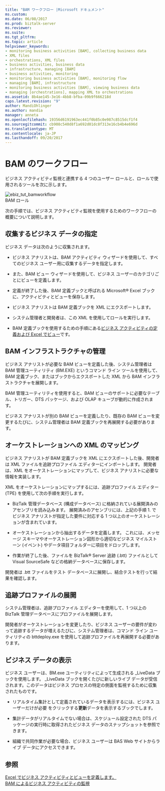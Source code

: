 ```yaml
---
title: "BAM ワークフロー |Microsoft ドキュメント"
ms.custom: 
ms.date: 06/08/2017
ms.prod: biztalk-server
ms.reviewer: 
ms.suite: 
ms.tgt_pltfrm: 
ms.topic: article
helpviewer_keywords:
- monitoring business activities [BAM], collecting business data
- XML files
- orchestrations, XML files
- business activities, business data
- infrastructure, managing [BAM]
- business activities, monitoring
- monitoring business activities [BAM], monitoring flow
- managing [BAM], infrastructure
- monitoring business activities [BAM], viewing business data
- managing [orchestrations], mapping XML to orchestrations
ms.assetid: 8b4ae145-3e16-4bb8-bfba-09b9f666218d
caps.latest.revision: "9"
author: MandiOhlinger
ms.author: mandia
manager: anneta
ms.openlocfilehash: 19356d6191963ec441f0b85c0e987c8515dcf1f4
ms.sourcegitcommit: cb908c540d8f1a692d01dc8f313e16cb4b4e696d
ms.translationtype: MT
ms.contentlocale: ja-JP
ms.lasthandoff: 09/20/2017
---
```

# <a name="bam-workflow"></a>BAM のワークフロー
ビジネス アクティビティ監視と連携する 4 つのユーザー ロールと、ロールで使用されるツールを次に示します。  
  
 ![](../core/media/ebiz-tut-bamworkflow.gif "ebiz_tut_bamworkflow")  
BAM ロール  
  
 次の手順では、ビジネス アクティビティ監視を使用するためのワークフローの概要について説明します。  
  
## <a name="specifying-the-business-data-to-collect"></a>収集するビジネス データの指定  
 ビジネス データは次のように収集されます。  
  
-   ビジネス アナリストは、BAM アクティビティ ウィザードを使用して、すべてのビジネス ユーザー用に収集するデータを指定します。  
  
-   また、BAM ビュー ウィザードを使用して、ビジネス ユーザーのカテゴリごとにビューを定義します。  
  
-   定義が終了した後、BAM 定義ブックと呼ばれる Microsoft® Excel ブックに、アクティビティとビューを保存します。  
  
-   ビジネス アナリストは BAM 定義ブックを XML にエクスポートします。  
  
-   システム管理者と開発者は、この XML を使用してロールを実行します。  
  
-   BAM 定義ブックを使用するための手順にある[ビジネス アクティビティの定義および Excel でビュー](../core/defining-business-activities-and-views-in-excel.md)です。  
  
## <a name="managing-the-bam-infrastructure"></a>BAM インフラストラクチャの管理  
 ビジネス アナリストが必要な BAM ビューを定義した後、システム管理者は BAM 管理ユーティリティ (BM.EXE) というコマンド ライン ツールを使用して、BAM 定義ブック、またはブックからエクスポートした XML から BAM インフラストラクチャを展開します。  
  
 BAM 管理ユーティリティを使用すると、BAM ビューのサポートに必要なテーブル、トリガー、DTS パッケージ、および OLAP キューブが動的に作成されます。  
  
 ビジネス アナリストが別の BAM ビューを定義したり、既存の BAM ビューを変更するたびに、システム管理者は BAM 定義ブックを再展開する必要があります。  
  
## <a name="mapping-the-xml-to-an-orchestration"></a>オーケストレーションへの XML のマッピング  
 ビジネス アナリストが BAM 定義ブックを XML にエクスポートした後、開発者は XML ファイルを追跡プロファイル エディターにインポートします。 開発者は、XML をオーケストレーションにマップして、ビジネス アナリストに必要な情報を実装します。  
  
 XML をオーケストレーションにマップするには、追跡プロファイル エディター (TPE) を使用して次の手順を実行します。  
  
-   BizTalk 管理データベース (構成データベース) に格納されている展開済みのアセンブリを読み込みます。 展開済みのアセンブリには、上記の手順 1. でビジネス アナリストが指定した要件に対応する 1 つ以上のオーケストレーションが含まれています。  
  
-   オーケストレーションから抽出するデータを定義します。 これには、メッセージ スキーマやオーケストレーション図形から適切なビジネス マイルストーン (イベント) やデータ項目フォルダーに項目をドロップします。  
  
-   作業が終了した後、ファイルを BizTalk® Server 追跡 (.btt) ファイルとして Visual SourceSafe などの格納データベースに保存します。  
  
 開発者は .btt ファイルをテスト データベースに展開し、結合テストを行って結果を確認します。  
  
## <a name="deploying-the-tracking-profile"></a>追跡プロファイルの展開  
 システム管理者は、追跡プロファイル エディターを使用して、1 つ以上の BizTalk 管理データベースにプロファイルを展開します。  
  
 開発者がオーケストレーションを変更したり、ビジネス ユーザーの要件が変わって追跡するデータが増えるたびに、システム管理者は、コマンド ライン ユーティリティの bttdeploy.exe を使用して追跡プロファイルを再展開する必要があります。  
  
## <a name="viewing-the-business-data"></a>ビジネス データの表示  
 ビジネス ユーザーは、BM.exe ユーティリティによって生成される _LiveData ブックを使用します。 _LiveData ブックを開くたびに新しいライブ データが受信されます。このデータはビジネス プロセスの特定の側面を監視するために収集されたものです。  
  
-   リアルタイム集計として定義されているデータを表示するには、ビジネス ユーザーだけが必要 をクリックする**更新**データを表示するブックでします。  
  
-   集計データがリアルタイムでない場合は、スケジュール設定された DTS パッケージの実行時に取得されたビジネス データのスナップショットを参照できます。  
  
-   組織で共同作業が必要な場合、ビジネス ユーザーは BAS Web サイトからライブ データにアクセスできます。  
  
## <a name="see-also"></a>参照  
 [Excel でビジネス アクティビティとビューを定義します。](../core/defining-business-activities-and-views-in-excel.md)   
 [BAM によるビジネス アクティビティの監視](../core/monitoring-business-activities-with-bam.md)